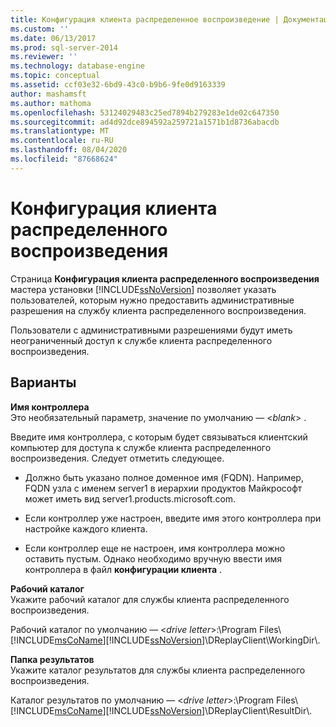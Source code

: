 ```yaml
---
title: Конфигурация клиента распределенное воспроизведение | Документация Майкрософт
ms.custom: ''
ms.date: 06/13/2017
ms.prod: sql-server-2014
ms.reviewer: ''
ms.technology: database-engine
ms.topic: conceptual
ms.assetid: ccf03e32-6bd9-43c0-b9b6-9fe0d9163339
author: mashamsft
ms.author: mathoma
ms.openlocfilehash: 53124029483c25ed7894b279283e1de02c647350
ms.sourcegitcommit: ad4d92dce894592a259721a1571b1d8736abacdb
ms.translationtype: MT
ms.contentlocale: ru-RU
ms.lasthandoff: 08/04/2020
ms.locfileid: "87668624"
---
```

# <a name="distributed-replay-client-configuration"></a>Конфигурация клиента распределенного воспроизведения
  Страница **Конфигурация клиента распределенного воспроизведения** мастера установки [!INCLUDE[ssNoVersion](../../includes/ssnoversion-md.md)] позволяет указать пользователей, которым нужно предоставить административные разрешения на службу клиента распределенного воспроизведения.  
  
 Пользователи с административными разрешениями будут иметь неограниченный доступ к службе клиента распределенного воспроизведения.  
  
## <a name="options"></a>Варианты  
 **Имя контроллера**  
 Это необязательный параметр, значение по умолчанию — \<*blank*> .  
  
 Введите имя контроллера, с которым будет связываться клиентский компьютер для доступа к службе клиента распределенного воспроизведения. Следует отметить следующее.  
  
-   Должно быть указано полное доменное имя (FQDN). Например, FQDN узла с именем server1 в иерархии продуктов Майкрософт может иметь вид server1.products.microsoft.com.  
  
-   Если контроллер уже настроен, введите имя этого контроллера при настройке каждого клиента.  
  
-   Если контроллер еще не настроен, имя контроллера можно оставить пустым. Однако необходимо вручную ввести имя контроллера в файл **конфигурации клиента** .  
  
 **Рабочий каталог**  
 Укажите рабочий каталог для службы клиента распределенного воспроизведения.  
  
 Рабочий каталог по умолчанию — \<*drive letter*>:\Program Files\\[!INCLUDE[msCoName](../../includes/msconame-md.md)][!INCLUDE[ssNoVersion](../../includes/ssnoversion-md.md)]\DReplayClient\WorkingDir\\.  
  
 **Папка результатов**  
 Укажите каталог результатов для службы клиента распределенного воспроизведения.  
  
 Каталог результатов по умолчанию — \<*drive letter*>:\Program Files\\[!INCLUDE[msCoName](../../includes/msconame-md.md)][!INCLUDE[ssNoVersion](../../includes/ssnoversion-md.md)]\DReplayClient\ResultDir\\.  
  
  

